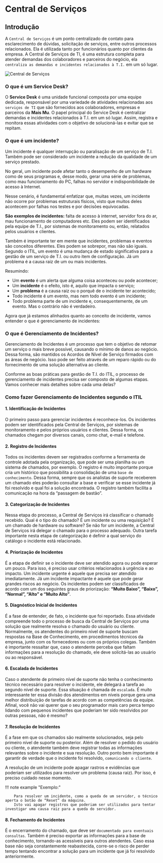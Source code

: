 # Central de Serviços

## Introdução

A `Central de Serviços` é um ponto centralizado de contato para esclarecimento de dúvidas, solicitação de serviços, entre outros processos relacionados. Ela é utilizada tanto por funcionários quanto por clientes da empresa. A Central de Serviços de TI, é uma estrutura completa para atender demandas dos colaboradores e parceiros do negócio, ela `centraliza as demandas e incidentes relacionados à T.I.` em um só lugar.

![Central de Serviços](https://portal.prodam.sp.gov.br/wp-content/uploads/2021/02/220221_Default-Site-Nova-Central-de-Servicos.jpg#center)

### O que é um Service Desk?
O **Service Desk** é uma unidade funcional composta por uma equipe dedicada, responsável por uma variedade de atividades relacionadas aos `serviços de TI` que são fornecidos aos colaboradores, empresas e parceiros da **Mais Mu**. O papel principal do Service Desk é centralizar demandas e incidentes relacionados à T.I. em um só lugar. Assim, registra e monitora essas atividades com o objetivo de solucioná-las e evitar que se repitam.

### O que é um incidente?
Um incidente é qualquer interrupção ou paralisação de um serviço de T.I. Também pode ser considerado um incidente a redução da qualidade de um serviço prestado.

No geral, um incidente pode afetar tanto o desempenho de um hardware como de seus programas e, desse modo, gerar uma série de problemas, como mau funcionamento do PC, falhas no servidor e indisponibilidade de acesso à Internet. 

Nesse cenário, é fundamental enfatizar que, muitas vezes, um incidente não ocorre por problemas estruturais físicos, visto que muitos deles acontecem por falhas nos testes e por decisões equivocadas.

__São exemplos de incidentes:__ falta de acesso à internet, servidor fora do ar, mau funcionamento de computadores etc. Eles podem ser identificados pela equipe de T.I., por sistemas de monitoramento ou, então, relatados pelos usuários e clientes.

Também é importante ter em mente que incidentes, problemas e eventos são conceitos diferentes. Eles podem se sobrepor, mas não são iguais. Segundo o ITIL, um evento é uma mudança de estado significativa para a gestão de um serviço de T.I. ou outro item de configuração. Já um problema é a causa raiz de um ou mais incidentes.

Resumindo:

- Um __evento__ é um alerta que alguma coisa aconteceu ou pode acontecer;
- Um __incidente__ é o efeito, isto é, aquilo que impacta o serviço;
- Um __problema__ é a causa raiz ou o porquê de o incidente ter acontecido;
- Todo incidente é um evento, mas nem todo evento é um incidente;
- Todo problema parte de um incidente e, consequentemente, de um evento. Mas o contrário não é verdadeiro.

Agora que já estamos alinhados quanto ao conceito de incidente, vamos entender o que é gerenciamento de incidentes:

### O que é Gerenciamento de Incidentes?
Gerenciamento de Incidentes é um processo que tem o objetivo de retomar um serviço o mais breve possível, causando o mínimo de danos ao negócio. Dessa forma, são mantidos os Acordos de Nível de Serviço firmados com as áreas de negócio. Isso pode ser feito através de um reparo rápido ou do fornecimento de uma solução alternativa ao cliente.

Conforme as boas práticas para gestão de T.I. do ITIL, o processo de gerenciamento de incidentes precisa ser composto de algumas etapas. Vamos conhecer mais detalhes sobre cada uma delas?

### Como fazer Gerenciamento de Incidentes segundo o ITIL
#### 1. Identificação de Incidentes
O primeiro passo para gerenciar incidentes é reconhece-los. Os incidentes podem ser identificados pela Central de Serviços, por sistemas de monitoramento e pelos próprios usuários e clientes. Dessa forma, os chamados chegam por diversos canais, como chat, e-mail e telefone.

#### 2. Registro de Incidentes
Todos os incidentes devem ser registrados conforme a ferramenta de controle adotada pela organização, que pode ser uma planilha ou um sistema de chamados, por exemplo. O registro é muito importante porque cria um histórico que possibilita a consolidação de uma `base de conhecimento`. Dessa forma, sempre que os analistas de suporte receberem um chamado eles poderão consultar a base e verificar se esse incidente já foi resolvido e qual foi a solução encontrada. O registro também facilita a comunicação na hora da “passagem de bastão”.

#### 3. Categorização de Incidentes
Nessa etapa do processo, a Central de Serviços irá classificar o chamado recebido. Qual é o tipo do chamado? É um incidente ou uma requisição? É um chamado de hardware ou software? Se não for um incidente, a Central de Serviços irá delegar o chamado para o processo adequado. Outra tarefa importante nesta etapa de categorização é definir a qual serviço do catálogo o incidente está relacionado.

#### 4. Priorização de Incidentes
É a etapa de definir se o incidente deve ser atendido agora ou pode esperar um pouco. Para isso, é preciso usar critérios relacionados à urgência e ao impacto. Um incidente urgente é aquele que precisa ser atendido imediatamente. Já um incidente impactante é aquele que pode gerar grandes riscos ao negócio. Os incidentes podem ser classificados de acordo com um dos seguintes graus de priorização: __“Muito Baixo”, “Baixo”, “Normal”, “Alto” e “Muito Alto”__.

#### 5. Diagnóstico Inicial de Incidentes
É a fase de entender, de fato, o incidente que foi reportado. Essa atividade compreende todo o processo de busca da Central de Serviços por uma solução que realmente resolva o chamado do usuário ou cliente. Normalmente, os atendentes do primeiro nível de suporte buscam respostas na Base de Conhecimento, em procedimentos técnicos da empresa, junto com os fornecedores ou com os próprios colegas. Também é importante ressaltar que, caso o atendente perceba que faltam informações para a resolução do chamado, ele deve solicitá-las ao usuário ou ao responsável.

#### 6. Escalada de Incidentes
Caso o atendente de primeiro nível de suporte não tenha o conhecimento técnico necessário para resolver o incidente, ele delegará a tarefa ao segundo nível de suporte. Essa situação é chamada de `escalada`. É muito interessante ter essa divisão dos atendimentos em níveis porque gera uma melhor distribuição de tarefas de acordo com as competências da equipe. Afinal, você não vai querer que o seu programador mais caro perca tempo lidando com pequenos incidentes que poderiam ter sido resolvidos por outras pessoas, não é mesmo?

#### 7. Resolução de Incidentes
É a fase em que os chamados são realmente solucionados, seja pelo primeiro nível de suporte ou posterior. Além de resolver o pedido do usuário ou cliente, o atendente também deve registrar todas as informações relevantes sobre o incidente e sua resolução. Outro ponto bem importante é garantir de verdade que o incidente foi resolvido, `comunicando o cliente`.

A resolução de um incidente pode apagar rastros e evidências que poderiam ser utilizados para resolver um problema (causa raiz). Por isso, é preciso cuidado nesse momento.

!!! note example "Exemplo:"

        Para resolver um incidente, como a queda de um servidor, o técnico aperta o botão de “Reset” da máquina. 
        Isto vai apagar registros que poderiam ser utilizados para tentar investigar uma causa raiz para a queda do servidor.

#### 8. Fechamento de Incidentes
É o encerramento do chamado, que deve ser `documentado para eventuais consultas`. Também é preciso exportar as informações para a base de conhecimento, tornando-as acessíveis para outros atendentes. Caso essa base não seja constantemente reabastecida, corre-se o risco de perder tempo tentando encontrar a solução para um incidente que já foi resolvido anteriormente.
